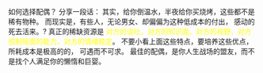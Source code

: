 如何选择配偶？
分享一段话：
其实，给你倒温水，半夜给你买烧烤，这些都不是稀有物种。
而现实是，有些人，无论男女、却偏偏为这种低成本的付出，
感动的死去活来。?
真正的稀缺资源是
<font color="#ffff00">对方的谈吐，对方的知识面，对方的视野，对方控制局面的能力，对方的情绪稳定</font>。
不要小看上面这些特点，要培养这些优点，所耗成本是极高的的，
可遇而不可求。
最佳的配偶，是你人生战场的盟友，而不是找个人满足你的懒惰和巨婴。